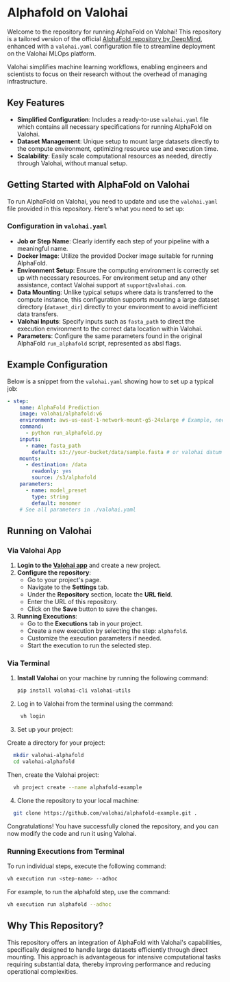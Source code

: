 # Alphafold on Valohai

Welcome to the repository for running AlphaFold on Valohai! This repository is a tailored version of the official [AlphaFold repository by DeepMind](https://github.com/deepmind/alphafold), enhanced with a `valohai.yaml` configuration file to streamline deployment on the Valohai MLOps platform.

Valohai simplifies machine learning workflows, enabling engineers and scientists to focus on their research without the overhead of managing infrastructure.

## Key Features
- **Simplified Configuration**: Includes a ready-to-use `valohai.yaml` file which contains all necessary specifications for running AlphaFold on Valohai.
- **Dataset Management**: Unique setup to mount large datasets directly to the compute environment, optimizing resource use and execution time.
- **Scalability**: Easily scale computational resources as needed, directly through Valohai, without manual setup.

## Getting Started with AlphaFold on Valohai

To run AlphaFold on Valohai, you need to update and use the `valohai.yaml` file provided in this repository. Here's what you need to set up:

### Configuration in `valohai.yaml`
- **Job or Step Name**: Clearly identify each step of your pipeline with a meaningful name.
- **Docker Image**: Utilize the provided Docker image suitable for running AlphaFold.
- **Environment Setup**: Ensure the computing environment is correctly set up with necessary resources. For environment setup and any other assistance, contact Valohai support at `support@valohai.com`.
- **Data Mounting**: Unlike typical setups where data is transferred to the compute instance, this configuration supports mounting a large dataset directory (`dataset_dir`) directly to your environment to avoid inefficient data transfers.
- **Valohai Inputs**: Specify inputs such as `fasta_path` to direct the execution environment to the correct data location within Valohai.
- **Parameters**: Configure the same parameters found in the original AlphaFold `run_alphafold` script, represented as absl flags.

## Example Configuration
Below is a snippet from the `valohai.yaml` showing how to set up a typical job:

```yaml
- step:
    name: AlphaFold Prediction
    image: valohai/alphafold:v6
    environment: aws-us-east-1-network-mount-g5-24xlarge # Example, needs to be created by valohai team for you
    command:
      - python run_alphafold.py
    inputs:
      - name: fasta_path
        default: s3://your-bucket/data/sample.fasta # or valohai datum as in our case 
    mounts:
      - destination: /data
        readonly: yes
        source: /s3/alphafold
    parameters:
      - name: model_preset
        type: string
        default: monomer
    # See all parameters in ./valohai.yaml
```

## Running on Valohai

### Via Valohai App

1. **Login to the [Valohai app](https://app.valohai.com)** and create a new project.
2. **Configure the repository**:
   - Go to your project's page.
   - Navigate to the **Settings** tab.
   - Under the **Repository** section, locate the **URL field**.
   - Enter the URL of this repository.
   - Click on the **Save** button to save the changes.
3. **Running Executions**:
   - Go to the **Executions** tab in your project.
   - Create a new execution by selecting the step: `alphafold`.
   - Customize the execution parameters if needed.
   - Start the execution to run the selected step.

### Via Terminal

1. **Install Valohai** on your machine by running the following command:
   ```bash
   pip install valohai-cli valohai-utils
    ```

2. Log in to Valohai from the terminal using the command:
   ``` bash
    vh login
    ```
   
3. Set up your project:

Create a directory for your project:

```bash
  mkdir valohai-alphafold
  cd valohai-alphafold
  ```
   
Then, create the Valohai project:

```bash
  vh project create --name alphafold-example
 ```

4. Clone the repository to your local machine:

```bash
  git clone https://github.com/valohai/alphafold-example.git .
  ```
Congratulations! You have successfully cloned the repository, and you can now modify the code and run it using Valohai.

### Running Executions from Terminal

To run individual steps, execute the following command:
```bash
vh execution run <step-name> --adhoc
```

For example, to run the alphafold step, use the command:

```bash
vh execution run alphafold --adhoc
```

## Why This Repository?
This repository offers an integration of AlphaFold with Valohai's capabilities, specifically designed to handle large datasets efficiently through direct mounting. This approach is advantageous for intensive computational tasks requiring substantial data, thereby improving performance and reducing operational complexities.